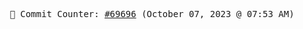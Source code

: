 <p align="center">
    <samp>
        📮 Commit Counter: <a href="https://github.com/Javascript-void0/Javascript-void0/commits/main">#69696</a> (October 07, 2023 @ 07:53 AM)
    </samp>
</p>